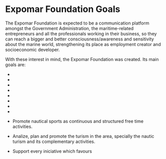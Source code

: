 # Expomar Foundation Goals

The Expomar Foundation is expected to be a communication platform amongst the Government Administration, the maritime-related entrepreneurs and all the professionals working in their business, so they can reach a bigger and better consciousness/awareness and sensitivity about the marine world, strengthening its place as employment creator and socioeconomic developer.

With these interest in mind, the Expomar Foundation was created. Its main goals are:

* 

*

*

*

*

*

*

*

* Promote nautical sports as continuous and structured free time activities.

* Analize, plan and promote the turism in the area, specially the nautic turism and its complementary activities.

* Support every iniciative which favours 
